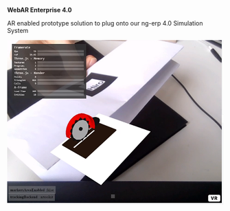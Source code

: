**WebAR Enterprise 4.0**

AR enabled prototype solution to plug onto our ng-erp 4.0 Simulation System

![AR Test Saw](images/SAW.PNG)
